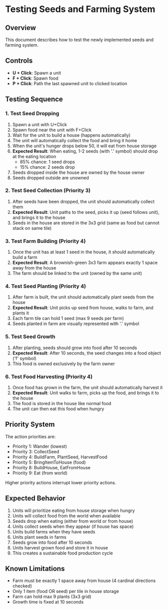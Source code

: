 # Testing Seeds and Farming System

## Overview
This document describes how to test the newly implemented seeds and farming system.

## Controls
- **U + Click**: Spawn a unit
- **F + Click**: Spawn food
- **P + Click**: Path the last spawned unit to clicked location

## Testing Sequence

### 1. Test Seed Dropping
1. Spawn a unit with U+Click
2. Spawn food near the unit with F+Click
3. Wait for the unit to build a house (happens automatically)
4. The unit will automatically collect the food and bring it home
5. When the unit's hunger drops below 50, it will eat from house storage
6. **Expected Result**: When eating, 1-2 seeds (with '.' symbol) should drop at the eating location
   - 85% chance: 1 seed drops
   - 15% chance: 2 seeds drop
7. Seeds dropped inside the house are owned by the house owner
8. Seeds dropped outside are unowned

### 2. Test Seed Collection (Priority 3)
1. After seeds have been dropped, the unit should automatically collect them
2. **Expected Result**: Unit paths to the seed, picks it up (seed follows unit), and brings it to the house
3. Seeds in the house are stored in the 3x3 grid (same as food but cannot stack on same tile)

### 3. Test Farm Building (Priority 4)
1. Once the unit has at least 1 seed in the house, it should automatically build a farm
2. **Expected Result**: A brownish-green 3x3 farm appears exactly 1 space away from the house
3. The farm should be linked to the unit (owned by the same unit)

### 4. Test Seed Planting (Priority 4)
1. After farm is built, the unit should automatically plant seeds from the house
2. **Expected Result**: Unit picks up seed from house, walks to farm, and plants it
3. Each farm tile can hold 1 seed (max 9 seeds per farm)
4. Seeds planted in farm are visually represented with '.' symbol

### 5. Test Seed Growth
1. After planting, seeds should grow into food after 10 seconds
2. **Expected Result**: After 10 seconds, the seed changes into a food object ('f' symbol)
3. This food is owned exclusively by the farm owner

### 6. Test Food Harvesting (Priority 4)
1. Once food has grown in the farm, the unit should automatically harvest it
2. **Expected Result**: Unit walks to farm, picks up the food, and brings it to the house
3. The food is stored in the house like normal food
4. The unit can then eat this food when hungry

## Priority System
The action priorities are:
- Priority 1: Wander (lowest)
- Priority 3: CollectSeed
- Priority 4: BuildFarm, PlantSeed, HarvestFood
- Priority 5: BringItemToHouse (food)
- Priority 8: BuildHouse, EatFromHouse
- Priority 9: Eat (from world)

Higher priority actions interrupt lower priority actions.

## Expected Behavior
1. Units will prioritize eating from house storage when hungry
2. Units will collect food from the world when available
3. Seeds drop when eating (either from world or from house)
4. Units collect seeds when they appear (if house has space)
5. Units build farms when they have seeds
6. Units plant seeds in farms
7. Seeds grow into food after 10 seconds
8. Units harvest grown food and store it in house
9. This creates a sustainable food production cycle

## Known Limitations
- Farm must be exactly 1 space away from house (4 cardinal directions checked)
- Only 1 item (food OR seed) per tile in house storage
- Farm can hold max 9 plants (3x3 grid)
- Growth time is fixed at 10 seconds

